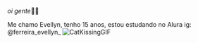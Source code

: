 *oi gente*😶‍🌫️

Me chamo Evellyn, tenho 15 anos, estou estudando no Alura
ig: @ferreira_evellyn_
![CatKissingGIF](https://github.com/user-attachments/assets/3f6e8961-af0d-4000-9fd1-f74c6126f7bd)
